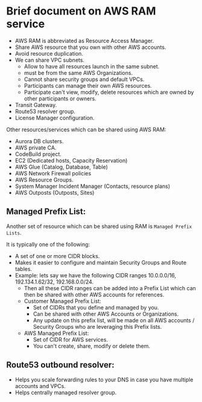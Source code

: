 # Brief document on AWS RAM service

- AWS RAM is abbreviated as Resource Access Manager.
- Share AWS resource that you own with other AWS accounts.
- Avoid resource duplication.
- We can share VPC subnets.
  - Allow to have all resources launch in the same subnet.
  - must be from the same AWS Organizations.
  - Cannot share security groups and default VPCs.
  - Participants can manage their own AWS resources.
  - Participate can't view, modify, delete resources which are owned by other participants or owners.
- Transit Gateway.
- Route53 resolver group.
- License Manager configuration.

Other resources/services which can be shared using AWS RAM:
- Aurora DB clusters.
- AWS private CA.
- CodeBuild project.
- EC2 (Dedicated hosts, Capacity Reservation)
- AWS Glue (Catalog, Database, Table)
- AWS Network Firewall policies
- AWS Resource Groups.
- System Manager Incident Manager (Contacts, resource plans)
- AWS Outposts (Outposts, Sites)

## Managed Prefix List:

Another set of resource which can be shared using RAM is ```Managed Prefix Lists```.

It is typically one of the following:

- A set of one or more CIDR blocks.
- Makes it easier to configure and maintain Security Groups and Route tables.
- Example: lets say we have the following CIDR ranges 10.0.0.0/16, 192.134.1.62/32, 192.168.0.0/24.
  - Then all these CIDR ranges can be added into a Prefix List which can then be shared with other AWS accounts for 
    references.
  - Customer Managed Prefix List:
    - Set of CIDRs that you define and managed by you.
    - Can be shared with other AWS Accounts or Organizations.
    - Any update on this prefix list, will be made on all AWS accounts / Security Groups who are leveraging this Prefix lists.
  - AWS Managed Prefix List:
    - Set of CIDR for AWS services.
    - You can't create, share, modify or delete them.

## Route53 outbound resolver:

- Helps you scale forwarding rules to your DNS in case you have multiple accounts and VPCs.
- Helps centrally managed resolver group.